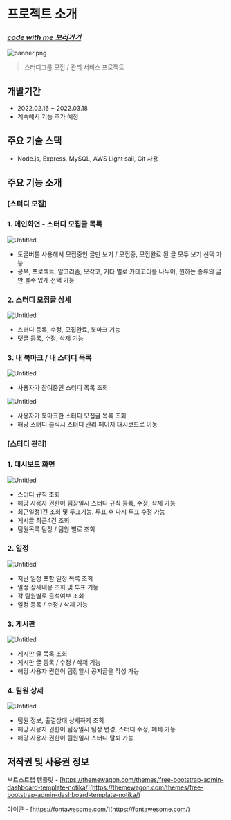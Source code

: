 # 프로젝트 소개

### ***[code with me 보러가기](http://codewithme.site/)***

![banner.png](./README-upload/banner.png)

> 스터디그룹 모집 / 관리 서비스 프로젝트
> 

## 개발기간

- 2022.02.16 ~ 2022.03.18
- 계속해서 기능 추가 예정

## 주요 기술 스택

- Node.js, Express, MySQL, AWS Light sail, Git 사용

## 주요 기능 소개

### [스터디 모집]

### 1. 메인화면 - 스터디 모집글 목록

![Untitled](./README-upload/1.png)

- 토글버튼 사용해서 모집중인 글만 보기 / 모집중, 모집완료 된 글 모두 보기 선택 가능
- 공부, 프로젝트, 알고리즘, 모각코, 기타 별로 카테고리를 나누어, 원하는 종류의 글만 볼수 있게 선택 가능

### 2. 스터디 모집글 상세

![Untitled](./README-upload/2.png)

- 스터디 등록, 수정, 모집완료, 북마크 기능
- 댓글 등록, 수정, 삭제 기능

### 3. 내 북마크 / 내 스터디 목록

![Untitled](./README-upload/3.png)

- 사용자가 참여중인 스터디 목록 조회

![Untitled](./README-upload/4.png)

- 사용자가 북마크한 스터디 모집글 목록 조회
- 해당 스터디 클릭시 스터디 관리 페이지 대시보드로 이동

### [스터디 관리]

### 1. 대시보드 화면

![Untitled](./README-upload/5.png)

- 스터디 규칙 조회
- 해당 사용자 권한이 팀장일시 스터디 규칙 등록, 수정, 삭제 가능
- 최근일정1건 조회 및 투표기능. 투표 후 다시 투표 수정 가능
- 게시글 최근4건 조회
- 팀원목록 팀장 / 팀원 별로 조회

### 2. 일정

![Untitled](./README-upload/6.png)

- 지난 일정 포함 일정 목록 조회
- 일정 상세내용 조회 및 투표 기능
- 각 팀원별로 출석여부 조회
- 일정 등록 / 수정 / 삭제 기능

### 3. 게시판

![Untitled](./README-upload/7.png)

- 게시판 글 목록 조회
- 게시판 글 등록 / 수정 / 삭제 기능
- 해당 사용자 권한이 팀장일시 공지글을 작성 가능

### 4. 팀원 상세

![Untitled](./README-upload/8.png)

- 팀원 정보, 출결상태 상세하게 조회
- 해당 사용자 권한이 팀장일시 팀장 변경, 스터디 수정, 폐쇄 가능
- 해당 사용자 권한이 팀원일시 스터디 탈퇴 가능

## 저작권 및 사용권 정보

부트스트랩 템플릿 - [https://themewagon.com/themes/free-bootstrap-admin-dashboard-template-notika/](https://themewagon.com/themes/free-bootstrap-admin-dashboard-template-notika/)

아이콘 - [https://fontawesome.com/](https://fontawesome.com/)
